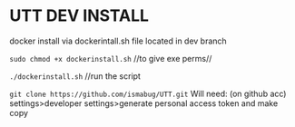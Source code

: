 # UTT DEV INSTALL 

docker install via dockerintall.sh file located in dev branch

`sudo chmod +x dockerinstall.sh` //to give exe perms//

`./dockerinstall.sh` //run the script

`git clone https://github.com/ismabug/UTT.git`
Will need: (on github acc) settings>developer settings>generate personal access token and make copy
